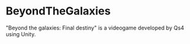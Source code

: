 # BeyondTheGalaxies

"Beyond the galaxies: Final destiny" is a videogame developed by Qs4 using Unity.